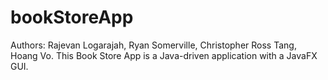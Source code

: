 # bookStoreApp
Authors:
Rajevan Logarajah,
Ryan Somerville,
Christopher Ross Tang,
Hoang Vo.
This Book Store App is a Java-driven application with a JavaFX GUI. 
